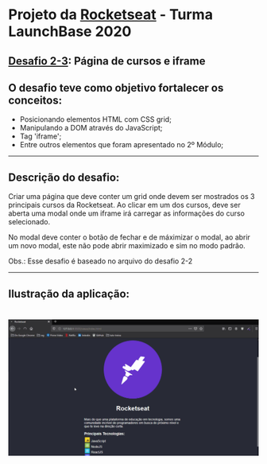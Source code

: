# Projeto da [Rocketseat](https://rocketseat.com.br/) - Turma LaunchBase 2020

## [Desafio 2-3](https://github.com/Rocketseat/bootcamp-launchbase-desafios-02/blob/master/desafios/02-3-pagina-cursos-e-iframe.md): Página de cursos e iframe

## O desafio teve como objetivo fortalecer os conceitos:
 - Posicionando elementos HTML com CSS grid;
 - Manipulando a DOM através do JavaScript;
 - Tag 'iframe';
 - Entre outros elementos que foram apresentado no 2º Módulo;

 ---

 ## Descrição do desafio:
Criar uma página que deve conter um grid onde devem ser mostrados os 3 principais cursos da Rocketseat. Ao clicar em um dos cursos, deve ser aberta uma modal onde um iframe irá carregar as informações do curso selecionado.

No modal deve conter o botão de fechar e de máximizar o modal, ao abrir um novo modal, este não pode abrir maximizado e sim no modo padrão.

Obs.: Esse desafio é baseado no arquivo do desafio 2-2

 ---

 ## Ilustração da aplicação:

<h1>
    <img src="imagens/d-2-3.gif">
</h1>

